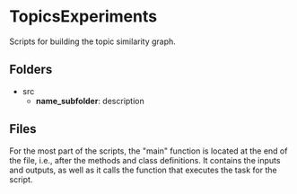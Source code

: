 # TopicsExperiments

Scripts for building the topic similarity graph.

## Folders

* src
    * **name_subfolder**: description


## Files

For the most part of the scripts, the "main" function is located at the end of the file, i.e., after the methods and class definitions. It contains the inputs and outputs, as well as it calls the function that executes the task for the script.